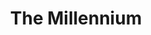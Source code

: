 ---
title: 'The Millennium'
episode: 20
pc: 820
written: Jennifer Crittenden
directed: Andy Ackerman
aired: May 1, 1997
imdb: 'http://www.imdb.com/title/tt0697732/'
wiki: 'https://en.wikipedia.org/wiki/The_Millennium_(Seinfeld)'
taxonomy:
    category:
        - episode
---
